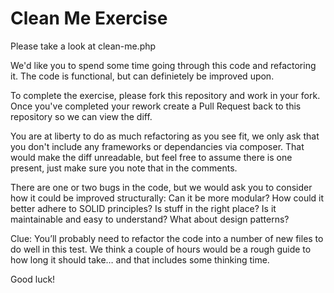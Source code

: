 # Clean Me Exercise

Please take a look at clean-me.php

We'd like you to spend some time going through this code and refactoring it. The code is functional, but can definietely be improved upon. 

To complete the exercise, please fork this repository and work in your fork. Once you've completed your rework create a Pull Request back to this repository so we can view the diff.   

You are at liberty to do as much refactoring as you see fit, we only ask that you don't include any frameworks or dependancies via composer. That would make the diff unreadable, but feel free to assume there is one present, just make sure you note that in the comments. 

There are one or two bugs in the code, but we would ask you to consider how it could be improved structurally: Can it be more modular? How could it better adhere to SOLID principles? Is stuff in the right place? Is it maintainable and easy to understand? What about design patterns?
 
Clue: You’ll probably need to refactor the code into a number of new files to do well in this test. We think a couple of hours would be a rough guide to how long it should take… and that includes some thinking time.
 


Good luck!
